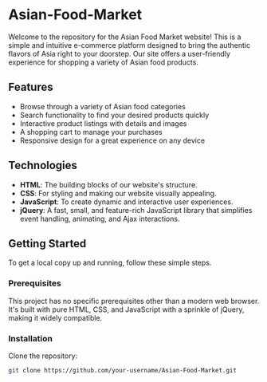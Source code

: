 # Asian-Food-Market

Welcome to the repository for the Asian Food Market website! This is a simple and intuitive e-commerce platform designed to bring the authentic flavors of Asia right to your doorstep. Our site offers a user-friendly experience for shopping a variety of Asian food products.

## Features

- Browse through a variety of Asian food categories
- Search functionality to find your desired products quickly
- Interactive product listings with details and images
- A shopping cart to manage your purchases
- Responsive design for a great experience on any device

## Technologies

- **HTML**: The building blocks of our website's structure.
- **CSS**: For styling and making our website visually appealing.
- **JavaScript**: To create dynamic and interactive user experiences.
- **jQuery**: A fast, small, and feature-rich JavaScript library that simplifies event handling, animating, and Ajax interactions.

## Getting Started

To get a local copy up and running, follow these simple steps.

### Prerequisites

This project has no specific prerequisites other than a modern web browser. It's built with pure HTML, CSS, and JavaScript with a sprinkle of jQuery, making it widely compatible.

### Installation

 Clone the repository:
```sh
git clone https://github.com/your-username/Asian-Food-Market.git
